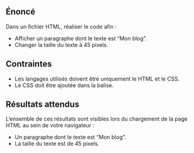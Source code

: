 ## Énoncé

Dans un fichier HTML, réaliser le code afin :

- Afficher un paragraphe dont le texte est “Mon blog”.
- Changer la taille du texte à 45 pixels.

## Contraintes

- Les langages utilisés doivent être uniquement le HTML et le CSS.
- Le CSS doit être ajoutée dans la balise.

## Résultats attendus

L’ensemble de ces résultats sont visibles lors du chargement de la page HTML au sein de votre navigateur :

- Un paragraphe dont le texte est “Mon blog”.
- La taille du texte est de 45 pixels.